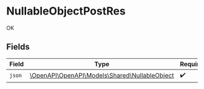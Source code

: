 # NullableObjectPostRes

OK


## Fields

| Field                                                                                  | Type                                                                                   | Required                                                                               | Description                                                                            | Example                                                                                |
| -------------------------------------------------------------------------------------- | -------------------------------------------------------------------------------------- | -------------------------------------------------------------------------------------- | -------------------------------------------------------------------------------------- | -------------------------------------------------------------------------------------- |
| `json`                                                                                 | [\OpenAPI\OpenAPI\Models\Shared\NullableObject](../../Models/Shared/NullableObject.md) | :heavy_check_mark:                                                                     | N/A                                                                                    | <nil>                                                                                  |